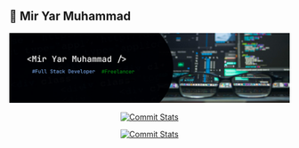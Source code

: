 ## 🤖 Mir Yar Muhammad

![My_Info](./imgs/github_devBaanner.png)

<div align="center">

[![Commit Stats](https://github-readme-activity-graph.vercel.app/graph?username=Yarmuhammadtalpur&theme=github)](https://github.com/Yarmuhammadtalpur#gh-light-mode-only)

[![Commit Stats](https://github-readme-activity-graph.vercel.app/graph?username=Yarmuhammadtalpur&theme=react-dark)](https://github.com/Yarmuhammadtalpur#gh-dark-mode-only)

</div>
